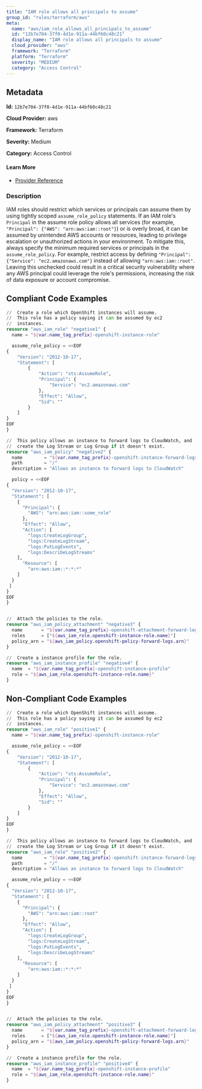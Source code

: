 ```yaml
---
title: "IAM role allows all principals to assume"
group_id: "rules/terraform/aws"
meta:
  name: "aws/iam_role_allows_all_principals_to_assume"
  id: "12b7e704-37f0-4d1e-911a-44bf60c48c21"
  display_name: "IAM role allows all principals to assume"
  cloud_provider: "aws"
  framework: "Terraform"
  platform: "Terraform"
  severity: "MEDIUM"
  category: "Access Control"
---
```

## Metadata

**Id:** `12b7e704-37f0-4d1e-911a-44bf60c48c21`

**Cloud Provider:** aws

**Framework:** Terraform

**Severity:** Medium

**Category:** Access Control

#### Learn More

 - [Provider Reference](https://registry.terraform.io/providers/hashicorp/aws/latest/docs/resources/iam_role)

### Description

 IAM roles should restrict which services or principals can assume them by using tightly scoped `assume_role_policy` statements. If an IAM role's `Principal` in the assume role policy allows all services (for example, `"Principal": {"AWS": "arn:aws:iam::root"}`) or is overly broad, it can be assumed by unintended AWS accounts or resources, leading to privilege escalation or unauthorized actions in your environment. To mitigate this, always specify the minimum required services or principals in the `assume_role_policy`. For example, restrict access by defining `"Principal": {"Service": "ec2.amazonaws.com"}` instead of allowing `"arn:aws:iam::root"`. Leaving this unchecked could result in a critical security vulnerability where any AWS principal could leverage the role's permissions, increasing the risk of data exposure or account compromise.


## Compliant Code Examples
```terraform
//  Create a role which OpenShift instances will assume.
//  This role has a policy saying it can be assumed by ec2
//  instances.
resource "aws_iam_role" "negative1" {
  name = "${var.name_tag_prefix}-openshift-instance-role"

  assume_role_policy = <<EOF
{
    "Version": "2012-10-17",
    "Statement": [
        {
            "Action": "sts:AssumeRole",
            "Principal": {
                "Service": "ec2.amazonaws.com"
            },
            "Effect": "Allow",
            "Sid": ""
        }
    ]
}
EOF
}

//  This policy allows an instance to forward logs to CloudWatch, and
//  create the Log Stream or Log Group if it doesn't exist.
resource "aws_iam_policy" "negative2" {
  name        = "${var.name_tag_prefix}-openshift-instance-forward-logs"
  path        = "/"
  description = "Allows an instance to forward logs to CloudWatch"

  policy = <<EOF
{
  "Version": "2012-10-17",
  "Statement": [
    {
      "Principal": {
        "AWS": "arn:aws:iam::some_role"
      },
      "Effect": "Allow",
      "Action": [
        "logs:CreateLogGroup",
        "logs:CreateLogStream",
        "logs:PutLogEvents",
        "logs:DescribeLogStreams"
    ],
      "Resource": [
        "arn:aws:iam::*:*:*"
    ]
  }
 ]
}
EOF
}


//  Attach the policies to the role.
resource "aws_iam_policy_attachment" "negative3" {
  name       = "${var.name_tag_prefix}-openshift-attachment-forward-logs"
  roles      = ["${aws_iam_role.openshift-instance-role.name}"]
  policy_arn = "${aws_iam_policy.openshift-policy-forward-logs.arn}"
}

//  Create a instance profile for the role.
resource "aws_iam_instance_profile" "negative4" {
  name  = "${var.name_tag_prefix}-openshift-instance-profile"
  role = "${aws_iam_role.openshift-instance-role.name}"
}

```
## Non-Compliant Code Examples
```terraform
//  Create a role which OpenShift instances will assume.
//  This role has a policy saying it can be assumed by ec2
//  instances.
resource "aws_iam_role" "positive1" {
  name = "${var.name_tag_prefix}-openshift-instance-role"

  assume_role_policy = <<EOF
{
    "Version": "2012-10-17",
    "Statement": [
        {
            "Action": "sts:AssumeRole",
            "Principal": {
                "Service": "ec2.amazonaws.com"
            },
            "Effect": "Allow",
            "Sid": ""
        }
    ]
}
EOF
}

//  This policy allows an instance to forward logs to CloudWatch, and
//  create the Log Stream or Log Group if it doesn't exist.
resource "aws_iam_role" "positive2" {
  name        = "${var.name_tag_prefix}-openshift-instance-forward-logs"
  path        = "/"
  description = "Allows an instance to forward logs to CloudWatch"

  assume_role_policy = <<EOF
{
  "Version": "2012-10-17",
  "Statement": [
    {
      "Principal": {
        "AWS": "arn:aws:iam::root"
      },
      "Effect": "Allow",
      "Action": [
        "logs:CreateLogGroup",
        "logs:CreateLogStream",
        "logs:PutLogEvents",
        "logs:DescribeLogStreams"
    ],
      "Resource": [
        "arn:aws:iam::*:*:*"
    ]
  }
 ]
}
EOF
}


//  Attach the policies to the role.
resource "aws_iam_policy_attachment" "positive3" {
  name       = "${var.name_tag_prefix}-openshift-attachment-forward-logs"
  roles      = ["${aws_iam_role.openshift-instance-role.name}"]
  policy_arn = "${aws_iam_policy.openshift-policy-forward-logs.arn}"
}

//  Create a instance profile for the role.
resource "aws_iam_instance_profile" "positive4" {
  name  = "${var.name_tag_prefix}-openshift-instance-profile"
  role = "${aws_iam_role.openshift-instance-role.name}"
}

```